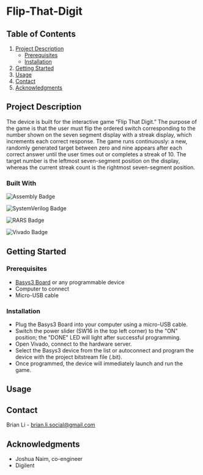 # Flip-That-Digit

## Table of Contents

1. [Project Description](#project-description)
   - [Prerequisites](#prerequisites)
   - [Installation](#installation)
2. [Getting Started](#getting-started)
3. [Usage](#usage)
4. [Contact](#contact)
5. [Acknowledgments](#acknowledgments)

## Project Description

The device is built for the interactive game “Flip That Digit.” The purpose of the game is that the user must flip the ordered switch corresponding to the number shown on the seven segment display with a streak display, which increments each correct response. The game runs continuously: a new, randomly generated target between zero and nine appears after each correct answer until the user times out or completes a streak of 10. The target number is the leftmost seven-segment position on the display, whereas the current streak count is the rightmost seven-segment position.

### Built With

![Assembly Badge](https://img.shields.io/badge/assembly-assembly?style=for-the-badge&color=darkblue)

![SystemVerilog Badge](https://img.shields.io/badge/systemverilog-systemverilog?style=for-the-badge&color=lightblue)

![RARS Badge](https://img.shields.io/badge/rars-rars?style=for-the-badge&color=orange)

![Vivado Badge](https://img.shields.io/badge/vivado-vivado?style=for-the-badge&color=white)

## Getting Started

### Prerequisites

- [Basys3 Board](https://digilent.com/shop/basys-3-amd-artix-7-fpga-trainer-board-recommended-for-introductory-users/) or any programmable device
- Computer to connect
- Micro-USB cable

### Installation

- Plug the Basys3 Board into your computer using a micro-USB cable.
- Switch the power slider (SW16 in the top left corner) to the "ON" position; the "DONE" LED will light after successful programming.
- Open Vivado, connect to the hardware server.
- Select the Basys3 device from the list or autoconnect and program the device with the project bitstream file (.bit).
- Once programmed, the device will immediately launch and run the game.

## Usage

## Contact

Brian Li - brian.li.social@gmail.com

## Acknowledgments

- Joshua Naim, co-engineer
- Digilent
